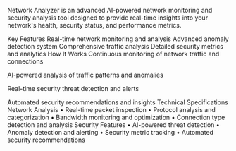 Network Analyzer is an advanced AI-powered network monitoring and security analysis tool designed to provide real-time insights into your network's health, security status, and performance metrics.

Key Features
Real-time network monitoring and analysis
Advanced anomaly detection system
Comprehensive traffic analysis
Detailed security metrics and analytics
How It Works
Continuous monitoring of network traffic and connections

AI-powered analysis of traffic patterns and anomalies

Real-time security threat detection and alerts

Automated security recommendations and insights
Technical Specifications
Network Analysis
• Real-time packet inspection
• Protocol analysis and categorization
• Bandwidth monitoring and optimization
• Connection type detection and analysis
Security Features
• AI-powered threat detection
• Anomaly detection and alerting
• Security metric tracking
• Automated security recommendations
